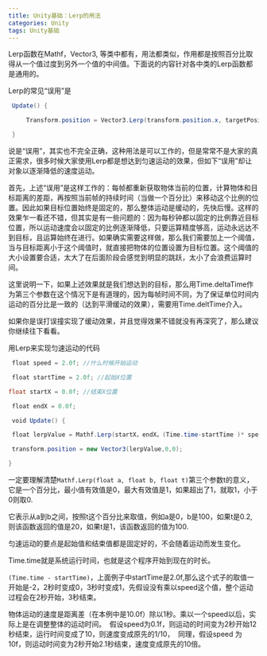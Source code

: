 ```yaml
---
title: Unity基础：Lerp的用法
categories: Unity
tags: Unity基础
---
```


Lerp函数在Mathf，Vector3, 等类中都有，用法都类似，作用都是按照百分比取得从一个值过度到另外一个值的中间值。下面说的内容针对各中类的Lerp函数都是通用的。

Lerp的常见“误用”是

```cs
 Update() { 

     Transform.position = Vector3.Lerp(transform.position.x, targetPosition, Time.deltaTime);

 }
```

说是“误用”，其实也不完全正确，这种用法是可以工作的，但是常常不是大家的真正需求，很多时候大家使用Lerp都是想达到匀速运动的效果，但如下“误用”却让对象以逐渐降低的速度运动。

首先，上述“误用”是这样工作的：每帧都重新获取物体当前的位置，计算物体和目标距离的差距，再按照当前帧的持续时间（当做一个百分比）来移动这个比例的位置。因此如果目标位置始终是固定的，那么整体运动是缓动的，先快后慢。这样的效果乍一看还不错，但其实是有一些问题的：因为每秒钟都以固定的比例靠近目标位置，所以运动速度会以固定的比例逐渐降低，只要运算精度够高，运动永远达不到目标，且运算始终在进行。如果确实需要这样做，那么我们需要加上一个阈值，当与目标距离小于这个阈值时，就直接把物体的位置设置为目标位置。这个阈值的大小设置要合适，太大了在后面阶段会感觉到明显的跳跃，太小了会浪费运算时间。

这里说明一下，如果上述效果就是我们想达到的目标，那么用Time.deltaTime作为第三个参数在这个情况下是有道理的，因为每帧时间不同，为了保证单位时间内运动的百分比是一致的（达到平滑缓动的效果），需要用Time.deltTime介入。

如果你是误打误撞实现了缓动效果，并且觉得效果不错就没有再深究了，那么建议你继续往下看看。

用Lerp来实现匀速运动的代码

```cs
 float speed = 2.0f; //什么时候开始运动

 float startTime = 2.0f; //起始X位置 

float startX = 0.0f; //结束X位置

 float endX = 0.0f;

 void Update() { 

 float lerpValue = Mathf.Lerp(startX，endX，(Time.time-startTime )* speed);

 transform.position = new Vector3(lerpValue,0,0); 

} 
```

一定要理解清楚`Mathf.Lerp(float a, float b, float t)`第三个参数t的意义，它是一个百分比，最小值有效值是0，最大有效值是1，如果超出了1，就取1，小于0则取0.

它表示从a到b之间，按照t这个百分比来取值，例如a是0，b是100，如果t是0.2,则该函数返回的值是20，如果t是1，该函数返回的值为100.

匀速运动的要点是起始值和结束值都是固定好的，不会随着运动而发生变化。

Time.time就是系统运行时间，也就是这个程序开始到现在的时长。

`(Time.time - startTime)`，上面例子中startTime是2.0f,那么这个式子的取值一开始是-2，2秒时变成0，3秒时变成1，先假设没有乘以speed这个值，整个运动过程会在2秒开始，3秒结束。

物体运动的速度是距离差（在本例中是10.0f）除以1秒。乘以一个speed以后，实际上是在调整整体的运动时间。 
假设speed为0.1f，则运动的时间变为2秒开始12秒结束，运行时间变成了10，则速度变成原先的1/10， 
同理，假设speed 为10f，则运动时间变为2秒开始2.1秒结束，速度变成原先的10倍。
